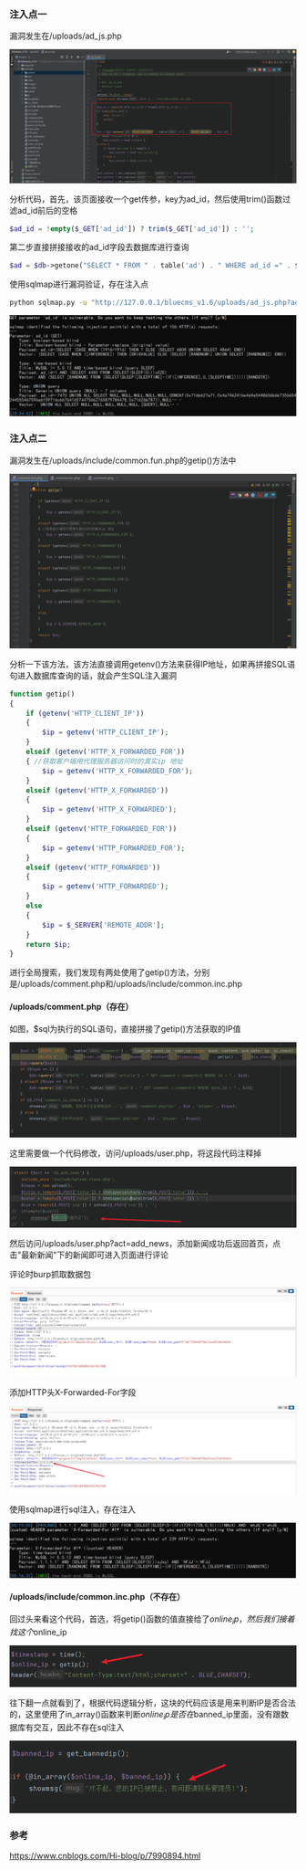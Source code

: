 ###  注入点一

漏洞发生在/uploads/ad_js.php

<img src="./img/2.png">



分析代码，首先，该页面接收一个get传参，key为ad_id，然后使用trim()函数过滤ad_id前后的空格

```php
$ad_id = !empty($_GET['ad_id']) ? trim($_GET['ad_id']) : '';
```



第二步直接拼接接收的ad_id字段去数据库进行查询

```php
$ad = $db->getone("SELECT * FROM " . table('ad') . " WHERE ad_id =" . $ad_id);
```



使用sqlmap进行漏洞验证，存在注入点

```cmd
python sqlmap.py -u "http://127.0.0.1/bluecms_v1.6/uploads/ad_js.php?ad_id=1" -p ad_id -v 3
```

<img src="./img/1.png">



### 注入点二

漏洞发生在/uploads/include/common.fun.php的getip()方法中

<img src="./img/3.png">



分析一下该方法，该方法直接调用getenv()方法来获得IP地址，如果再拼接SQL语句进入数据库查询的话，就会产生SQL注入漏洞

```php
function getip()
{
	if (getenv('HTTP_CLIENT_IP'))
	{
		$ip = getenv('HTTP_CLIENT_IP'); 
	}
	elseif (getenv('HTTP_X_FORWARDED_FOR')) 
	{ //获取客户端用代理服务器访问时的真实ip 地址
		$ip = getenv('HTTP_X_FORWARDED_FOR');
	}
	elseif (getenv('HTTP_X_FORWARDED')) 
	{ 
		$ip = getenv('HTTP_X_FORWARDED');
	}
	elseif (getenv('HTTP_FORWARDED_FOR'))
	{
		$ip = getenv('HTTP_FORWARDED_FOR'); 
	}
	elseif (getenv('HTTP_FORWARDED'))
	{
		$ip = getenv('HTTP_FORWARDED');
	}
	else
	{ 
		$ip = $_SERVER['REMOTE_ADDR'];
	}
	return $ip;
}
```



进行全局搜索，我们发现有两处使用了getip()方法，分别是/uploads/comment.php和/uploads/include/common.inc.php



#### /uploads/comment.php（存在）



如图，$sql为执行的SQL语句，直接拼接了getip()方法获取的IP值

<img src="./img/4.png">



这里需要做一个代码修改，访问/uploads/user.php，将这段代码注释掉

<img src="./img/8.png">



然后访问/uploads/user.php?act=add_news，添加新闻成功后返回首页，点击"最新新闻"下的新闻即可进入页面进行评论



评论时burp抓取数据包

<img src="./img/5.png">



添加HTTP头X-Forwarded-For字段

<img src="./img/6.png">



使用sqlmap进行sql注入，存在注入

<img src="./img/7.png">



#### /uploads/include/common.inc.php（不存在）



回过头来看这个代码，首选，将getip()函数的值直接给了$online_ip，然后我们接着找这个$online_ip

<img src="./img/9.png">



往下翻一点就看到了，根据代码逻辑分析，这块的代码应该是用来判断IP是否合法的，这里使用了in_array()函数来判断$online_ip是否在$banned_ip里面，没有跟数据库有交互，因此不存在sql注入

<img src="./img/10.png">



### 参考

https://www.cnblogs.com/Hi-blog/p/7990894.html